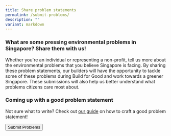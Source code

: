 ```yaml
---
title: Share problem statements
permalink: /submit-problems/
description: ""
variant: markdown
---
```

### What are some pressing environmental problems in Singapore? Share them with us!

Whether you're an individual or representing a non-profit, tell us more about the environmental problems that you believe Singapore is facing. By sharing these problem statements, our builders will have the opportunity to tackle some of these problems during Build for Good and work towards a greener Singapore. These submissions will also help us better understand what problems citizens care most about.


### Coming up with a good problem statement
Not sure what to write? Check out [our guide](/problem-statement-guide/) on how to craft a good problem statement!

<a href="[https://form.gov.sg/65e834286bd31a821726d281](https://form.gov.sg/65e834286bd31a821726d281)"> <button class="bp-button is-secondary is-medium has-text-white is-uppercase search-button"> Submit Problems </button> </a>